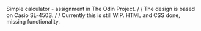 Simple calculator - assignment in The Odin Project. /
/
The design is based on Casio SL-450S. /
/
Currently this is still WIP. HTML and CSS done, missing functionality.
